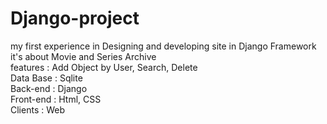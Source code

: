 # Django-project
my first experience in Designing and developing site in Django Framework <br />
it's about Movie and Series Archive  <br />
features : Add Object by User, Search, Delete <br />
Data Base : Sqlite <br />
Back-end : Django <br />
Front-end : Html, CSS <br />
Clients : Web <br />
